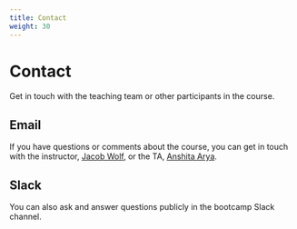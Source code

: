 ```yaml
---
title: Contact
weight: 30
---
```


# Contact

Get in touch with the teaching team or other participants in the course.

## Email
If you have questions or comments about the course, you can get in touch with the
instructor, [Jacob Wolf](mailto:jwolf@berkeley.edu), or the TA, [Anshita Arya](mailto:anshita@ischool.berkeley.edu).

## Slack
You can also ask and answer questions publicly in the bootcamp Slack channel.
